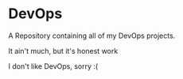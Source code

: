 # DevOps
A Repository containing all of my DevOps projects.

It ain't much, but it's honest work

I don't like DevOps, sorry :(
